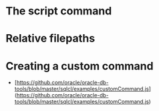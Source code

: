 # The script command

# Relative filepaths

# Creating a custom command
- [https://github.com/oracle/oracle-db-tools/blob/master/sqlcl/examples/customCommand.js] (https://github.com/oracle/oracle-db-tools/blob/master/sqlcl/examples/customCommand.js)
